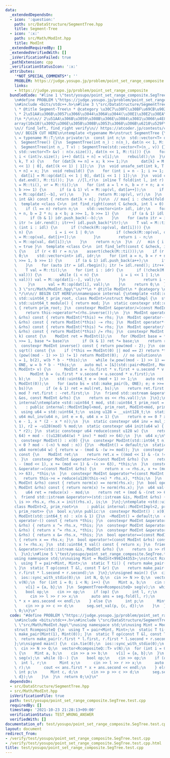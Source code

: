 ```yaml
---
data:
  _extendedDependsOn:
  - icon: ':question:'
    path: src/DataStructure/SegmentTree.hpp
    title: Segment-Tree
  - icon: ':x:'
    path: src/Math/ModInt.hpp
    title: ModInt
  _extendedRequiredBy: []
  _extendedVerifiedWith: []
  _isVerificationFailed: true
  _pathExtension: cpp
  _verificationStatusIcon: ':x:'
  attributes:
    '*NOT_SPECIAL_COMMENTS*': ''
    PROBLEM: https://judge.yosupo.jp/problem/point_set_range_composite
    links:
    - https://judge.yosupo.jp/problem/point_set_range_composite
  bundledCode: "#line 1 \"test/yosupo/point_set_range_composite.SegTree.test.cpp\"\
    \n#define PROBLEM \"https://judge.yosupo.jp/problem/point_set_range_composite\"\
    \n#include <bits/stdc++.h>\n#line 3 \"src/DataStructure/SegmentTree.hpp\"\n/**\n\
    \ * @title Segment-Tree\n * @category \u30C7\u30FC\u30BF\u69CB\u9020\n * O(logN)\n\
    \ * 2\u51AA\u306B\u3057\u3066\u3044\u306A\u3044(\u30E1\u30E2\u30EA\u7BC0\u7D04\
    )\n */\n\n// 2\u51AA\u306B\u3059\u308B\u306E\u3084\u3081\u3066\u4E8C\u6B21\u5143\
    array(10x10)\u3092\u306E\u305B\u308B\u3053\u3068\u306B\u6210\u529F\n// https://atcoder.jp/contests/arc027/tasks/arc027_4\n\
    \n// find_left, find_right verify\n// https://atcoder.jp/contests/code-festival-2014-qualb/tasks/code_festival_qualB_d\n\
    \n// BEGIN CUT HERE\n\ntemplate <typename M>\nstruct SegmentTree {\n  using T\
    \ = typename M::T;\n\n private:\n  const int n;\n  std::vector<T> dat;\n\n public:\n\
    \  SegmentTree() {}\n  SegmentTree(int n_) : n(n_), dat(n << 1, M::ti()) {}\n\
    \  SegmentTree(int n_, T v) : SegmentTree(std::vector<T>(n_, v)) {}\n  SegmentTree(const\
    \ std::vector<T> &v) : n(v.size()), dat(n << 1, M::ti()) {\n    for (int i = 0;\
    \ i < (int)v.size(); i++) dat[i + n] = v[i];\n    rebuild();\n  }\n  void set_val(int\
    \ k, T x) {\n    for (dat[k += n] = x; k >>= 1;)\n      dat[k] = M::op(dat[(k\
    \ << 1) | 0], dat[(k << 1) | 1]);\n  }\n  void unsafe_set(int k, T x) { dat[k\
    \ + n] = x; }\n  void rebuild() {\n    for (int i = n - 1; i >= 1; i--)\n    \
    \  dat[i] = M::op(dat[i << 1 | 0], dat[i << 1 | 1]);\n  }\n  void clear() { fill(dat.begin(),\
    \ dat.end(), M::ti()); }\n  //[l,r)\n  inline T fold(int l, int r) {\n    T vl\
    \ = M::ti(), vr = M::ti();\n    for (int a = l + n, b = r + n; a < b; a >>= 1,\
    \ b >>= 1) {\n      if (a & 1) vl = M::op(vl, dat[a++]);\n      if (b & 1) vr\
    \ = M::op(dat[--b], vr);\n    }\n    return M::op(vl, vr);\n  }\n  T operator[](const\
    \ int &k) const { return dat[k + n]; }\n\n  // max{ i : check(fold(l,i+1)) = true}\n\
    \  template <class C>\n  int find_right(const C &check, int l = 0) {\n    assert(check(M::ti()));\n\
    \    if (l == n) return n;\n    std::vector<int> idl, idr;\n    for (int a = l\
    \ + n, b = 2 * n; a < b; a >>= 1, b >>= 1) {\n      if (a & 1) idl.push_back(a++);\n\
    \      if (b & 1) idr.push_back(--b);\n    }\n    for (auto itr = idr.rbegin();\
    \ itr != idr.rend(); itr++) idl.push_back(*itr);\n    T val = M::ti();\n    for\
    \ (int i : idl) {\n      if (!check(M::op(val, dat[i]))) {\n        while (i <\
    \ n) {\n          i = i << 1 | 0;\n          if (check(M::op(val, dat[i]))) val\
    \ = M::op(val, dat[i++]);\n        }\n        return i - n;\n      }\n      val\
    \ = M::op(val, dat[i]);\n    }\n    return n;\n  }\n  //   min { i : check(fold(i,r))\
    \ = true }\n  template <class C>\n  int find_left(const C &check, int r = -1)\
    \ {\n    if (r < 0) r = n;\n    assert(check(M::ti()));\n    if (r == 0) return\
    \ 0;\n    std::vector<int> idl, idr;\n    for (int a = n, b = r + n; a < b; a\
    \ >>= 1, b >>= 1) {\n      if (a & 1) idl.push_back(a++);\n      if (b & 1) idr.push_back(--b);\n\
    \    }\n    for (auto itr = idl.rbegin(); itr != idl.rend(); itr++) idr.push_back(*itr);\n\
    \    T val = M::ti();\n    for (int i : idr) {\n      if (!check(M::op(dat[i],\
    \ val))) {\n        while (i < n) {\n          i = i << 1 | 1;\n          if (check(M::op(dat[i],\
    \ val))) val = M::op(dat[i--], val);\n        }\n        return i + 1 - n;\n \
    \     }\n      val = M::op(dat[i], val);\n    }\n    return 0;\n  }\n};\n#line\
    \ 3 \"src/Math/ModInt.hpp\"\n/**\n * @title ModInt\n * @category \u6570\u5B66\n\
    \ */\n\n// BEGIN CUT HERE\n\nnamespace internal {\ntemplate <std::uint64_t mod,\
    \ std::uint64_t prim_root, class ModInt>\nstruct ModIntImpl {\n  static constexpr\
    \ std::uint64_t modulo() { return mod; }\n  static constexpr std::uint64_t pr_rt()\
    \ { return prim_root; }\n  constexpr ModInt &operator/=(const ModInt &rhs) {\n\
    \    return this->operator*=(rhs.inverse());\n  }\n  ModInt operator+(const ModInt\
    \ &rhs) const { return ModInt(*this) += rhs; }\n  ModInt operator-(const ModInt\
    \ &rhs) const { return ModInt(*this) -= rhs; }\n  ModInt operator*(const ModInt\
    \ &rhs) const { return ModInt(*this) *= rhs; }\n  ModInt operator/(const ModInt\
    \ &rhs) const { return ModInt(*this) /= rhs; }\n  constexpr ModInt pow(std::uint64_t\
    \ k) const {\n    ModInt ret = ModInt(1);\n    for (ModInt base = *this; k; k\
    \ >>= 1, base *= base)\n      if (k & 1) ret *= base;\n    return ret;\n  }\n\
    \  constexpr ModInt inverse() const { return pow(mod - 2); }\n  constexpr ModInt\
    \ sqrt() const {\n    if (*this == ModInt(0) || mod == 2) return *this;\n    if\
    \ (pow((mod - 1) >> 1) != 1) return ModInt(0);  // no solutions\n    ModInt ONE\
    \ = 1, b(2), w(b * b - *this);\n    while (w.pow((mod - 1) >> 1) == ONE) b +=\
    \ ONE, w = b * b - *this;\n    auto mul = [&](std::pair<ModInt, ModInt> u, std::pair<ModInt,\
    \ ModInt> v) {\n      ModInt a = (u.first * v.first + u.second * v.second * w);\n\
    \      ModInt b = (u.first * v.second + u.second * v.first);\n      return std::make_pair(a,\
    \ b);\n    };\n    std::uint64_t e = (mod + 1) >> 1;\n    auto ret = std::make_pair(ONE,\
    \ ModInt(0));\n    for (auto bs = std::make_pair(b, ONE); e; e >>= 1, bs = mul(bs,\
    \ bs))\n      if (e & 1) ret = mul(ret, bs);\n    return ret.first.val() * 2 <\
    \ mod ? ret.first : -ret.first;\n  }\n  friend std::ostream &operator<<(std::ostream\
    \ &os, const ModInt &rhs) {\n    return os << rhs.val();\n  }\n};\n}  // namespace\
    \ internal\ntemplate <std::uint64_t mod, std::uint64_t prim_root = 0>\nclass ModInt\n\
    \    : public internal::ModIntImpl<mod, prim_root, ModInt<mod, prim_root>> {\n\
    \  using u64 = std::uint64_t;\n  using u128 = __uint128_t;\n  static constexpr\
    \ u64 mul_inv(u64 n, int e = 6, u64 x = 1) {\n    return e == 0 ? x : mul_inv(n,\
    \ e - 1, x * (2 - x * n));\n  }\n  static constexpr u64 inv = mul_inv(mod, 6,\
    \ 1), r2 = -u128(mod) % mod;\n  static constexpr u64 init(u64 w) { return reduce(u128(w)\
    \ * r2); }\n  static constexpr u64 reduce(const u128 w) {\n    return u64(w >>\
    \ 64) + mod - ((u128(u64(w) * inv) * mod) >> 64);\n  }\n  u64 x;\n\n public:\n\
    \  constexpr ModInt() : x(0) {}\n  constexpr ModInt(std::int64_t n) : x(init(n\
    \ < 0 ? mod - (-n) % mod : n)) {}\n  ~ModInt() = default;\n  static constexpr\
    \ u64 norm(u64 w) { return w - (mod & -(w >= mod)); }\n  constexpr ModInt operator-()\
    \ const {\n    ModInt ret;\n    return ret.x = ((mod << 1) & -(x != 0)) - x, ret;\n\
    \  }\n  constexpr ModInt &operator+=(const ModInt &rhs) {\n    return x += rhs.x\
    \ - (mod << 1), x += (mod << 1) & -(x >> 63), *this;\n  }\n  constexpr ModInt\
    \ &operator-=(const ModInt &rhs) {\n    return x -= rhs.x, x += (mod << 1) & -(x\
    \ >> 63), *this;\n  }\n  constexpr ModInt &operator*=(const ModInt &rhs) {\n \
    \   return this->x = reduce(u128(this->x) * rhs.x), *this;\n  }\n  bool operator==(const\
    \ ModInt &rhs) const { return norm(x) == norm(rhs.x); }\n  bool operator!=(const\
    \ ModInt &rhs) const { return norm(x) != norm(rhs.x); }\n  u64 val() const {\n\
    \    u64 ret = reduce(x) - mod;\n    return ret + (mod & -(ret >> 63));\n  }\n\
    \  friend std::istream &operator>>(std::istream &is, ModInt &rhs) {\n    return\
    \ is >> rhs.x, rhs.x = init(rhs.x), is;\n  }\n};\ntemplate <std::uint64_t prim_root>\n\
    class ModInt<2, prim_root>\n    : public internal::ModIntImpl<2, prim_root, ModInt<2,\
    \ prim_root>> {\n  bool x;\n\n public:\n  constexpr ModInt() : x(0) {}\n  constexpr\
    \ ModInt(std::int64_t n) : x(n & 1) {}\n  ~ModInt() = default;\n  constexpr ModInt\
    \ operator-() const { return *this; }\n  constexpr ModInt &operator+=(const ModInt\
    \ &rhs) { return x ^= rhs.x, *this; }\n  constexpr ModInt &operator-=(const ModInt\
    \ &rhs) { return x ^= rhs.x, *this; }\n  constexpr ModInt &operator*=(const ModInt\
    \ &rhs) { return x &= rhs.x, *this; }\n  bool operator==(const ModInt &rhs) const\
    \ { return x == rhs.x; }\n  bool operator!=(const ModInt &rhs) const { return\
    \ x != rhs.x; }\n  std::uint64_t val() const { return x; }\n  friend std::istream\
    \ &operator>>(std::istream &is, ModInt &rhs) {\n    return is >> rhs.x, is;\n\
    \  }\n};\n#line 5 \"test/yosupo/point_set_range_composite.SegTree.test.cpp\"\n\
    using namespace std;\n\nusing Mint = ModInt<998244353>;\nstruct RcompositeQ {\n\
    \  using T = pair<Mint, Mint>;\n  static T ti() { return make_pair(Mint(1), Mint(0));\
    \ }\n  static T op(const T &l, const T &r) {\n    return make_pair(r.first * l.first,\
    \ r.first * l.second + r.second);\n  }\n};\n\nsigned main() {\n  cin.tie(0);\n\
    \  ios::sync_with_stdio(0);\n  int N, Q;\n  cin >> N >> Q;\n  vector<RcompositeQ::T>\
    \ v(N);\n  for (int i = 0; i < N; i++) {\n    Mint a, b;\n    cin >> a >> b;\n\
    \    v[i] = {a, b};\n  }\n  SegmentTree<RcompositeQ> seg(v);\n  while (Q--) {\n\
    \    bool op;\n    cin >> op;\n    if (op) {\n      int l, r;\n      Mint x;\n\
    \      cin >> l >> r >> x;\n      auto ans = seg.fold(l, r);\n      cout << ans.first\
    \ * x + ans.second << endl;\n    } else {\n      int p;\n      Mint c, d;\n  \
    \    cin >> p >> c >> d;\n      seg.set_val(p, {c, d});\n    }\n  }\n  return\
    \ 0;\n}\n"
  code: "#define PROBLEM \"https://judge.yosupo.jp/problem/point_set_range_composite\"\
    \n#include <bits/stdc++.h>\n#include \"src/DataStructure/SegmentTree.hpp\"\n#include\
    \ \"src/Math/ModInt.hpp\"\nusing namespace std;\n\nusing Mint = ModInt<998244353>;\n\
    struct RcompositeQ {\n  using T = pair<Mint, Mint>;\n  static T ti() { return\
    \ make_pair(Mint(1), Mint(0)); }\n  static T op(const T &l, const T &r) {\n  \
    \  return make_pair(r.first * l.first, r.first * l.second + r.second);\n  }\n\
    };\n\nsigned main() {\n  cin.tie(0);\n  ios::sync_with_stdio(0);\n  int N, Q;\n\
    \  cin >> N >> Q;\n  vector<RcompositeQ::T> v(N);\n  for (int i = 0; i < N; i++)\
    \ {\n    Mint a, b;\n    cin >> a >> b;\n    v[i] = {a, b};\n  }\n  SegmentTree<RcompositeQ>\
    \ seg(v);\n  while (Q--) {\n    bool op;\n    cin >> op;\n    if (op) {\n    \
    \  int l, r;\n      Mint x;\n      cin >> l >> r >> x;\n      auto ans = seg.fold(l,\
    \ r);\n      cout << ans.first * x + ans.second << endl;\n    } else {\n     \
    \ int p;\n      Mint c, d;\n      cin >> p >> c >> d;\n      seg.set_val(p, {c,\
    \ d});\n    }\n  }\n  return 0;\n}\n"
  dependsOn:
  - src/DataStructure/SegmentTree.hpp
  - src/Math/ModInt.hpp
  isVerificationFile: true
  path: test/yosupo/point_set_range_composite.SegTree.test.cpp
  requiredBy: []
  timestamp: '2021-10-23 21:28:13+09:00'
  verificationStatus: TEST_WRONG_ANSWER
  verifiedWith: []
documentation_of: test/yosupo/point_set_range_composite.SegTree.test.cpp
layout: document
redirect_from:
- /verify/test/yosupo/point_set_range_composite.SegTree.test.cpp
- /verify/test/yosupo/point_set_range_composite.SegTree.test.cpp.html
title: test/yosupo/point_set_range_composite.SegTree.test.cpp
---
```

